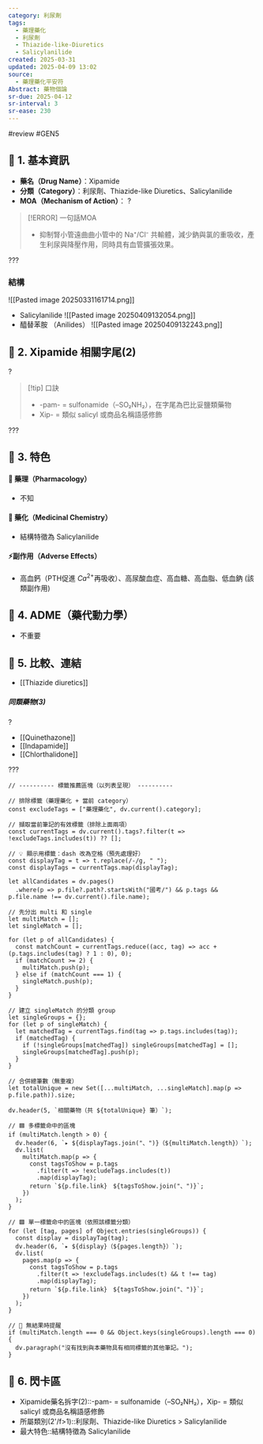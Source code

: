 ```yaml
---
category: 利尿劑
tags:
  - 藥理藥化
  - 利尿劑
  - Thiazide-like-Diuretics
  - Salicylanilide
created: 2025-03-31
updated: 2025-04-09 13:02
source:
  - 藥理藥化平安符
Abstract: 藥物個論
sr-due: 2025-04-12
sr-interval: 3
sr-ease: 230
---
```


#review #GEN5
## 🔹 1. 基本資訊
- **藥名（Drug Name）**：Xipamide
- **分類（Category）**：利尿劑、Thiazide-like Diuretics、Salicylanilide
- **MOA（Mechanism of Action）**：
?
> [!ERROR] 一句話MOA
> - 抑制腎小管遠曲曲小管中的 Na⁺/Cl⁻ 共輸體，減少鈉與氯的重吸收，產生利尿與降壓作用，同時具有血管擴張效果。 <!--SR:!2025-04-12,3,250-->

???


### 結構
![[Pasted image 20250331161714.png]]
- Salicylanilide
![[Pasted image 20250409132054.png]]
- 醯替苯胺 （Anilides）
![[Pasted image 20250409132243.png]]


## 🔹 2. Xipamide 相關字尾(2)
?
> [!tip] 口訣
> - -pam- = sulfonamide（–SO₂NH₂），在字尾為巴比妥鹽類藥物
> - Xip- = 類似 salicyl 或商品名稱語感修飾 <!--SR:!2025-04-12,3,250-->

???

## 🔹 3. 特色
#### 🧪 藥理（Pharmacology）
- 不知


#### 🧬 藥化（Medicinal Chemistry）
- 結構特徵為 Salicylanilide



#### ⚡副作用（Adverse Effects）


- 高血鈣（PTH促進 $Ca^{2+}$再吸收）、高尿酸血症、高血糖、高血脂、低血鈉 (該類副作用)

## 🔹 4. ADME（藥代動力學）
 - 不重要
## 🔹 5. 比較、連結

- [[Thiazide diuretics]]

##### 同類藥物(3)
?
- [[Quinethazone]]
- [[Indapamide]]
- [[Chlorthalidone]] <!--SR:!2025-04-10,1,210-->

???

```dataviewjs
// ---------- 標籤推薦區塊（以列表呈現） ----------

// 排除標籤（藥理藥化 + 當前 category）
const excludeTags = ["藥理藥化", dv.current().category];

// 擷取當前筆記的有效標籤（排除上面兩項）
const currentTags = dv.current().tags?.filter(t => !excludeTags.includes(t)) ?? [];

// 💡 顯示用標籤：dash 改為空格（預先處理好）
const displayTag = t => t.replace(/-/g, " ");
const displayTags = currentTags.map(displayTag);

let allCandidates = dv.pages()
  .where(p => p.file?.path?.startsWith("國考/") && p.tags && p.file.name !== dv.current().file.name);

// 先分出 multi 和 single
let multiMatch = [];
let singleMatch = [];

for (let p of allCandidates) {
  const matchCount = currentTags.reduce((acc, tag) => acc + (p.tags.includes(tag) ? 1 : 0), 0);
  if (matchCount >= 2) {
    multiMatch.push(p);
  } else if (matchCount === 1) {
    singleMatch.push(p);
  }
}

// 建立 singleMatch 的分類 group
let singleGroups = {};
for (let p of singleMatch) {
  let matchedTag = currentTags.find(tag => p.tags.includes(tag));
  if (matchedTag) {
    if (!singleGroups[matchedTag]) singleGroups[matchedTag] = [];
    singleGroups[matchedTag].push(p);
  }
}

// 合併總筆數（無重複）
let totalUnique = new Set([...multiMatch, ...singleMatch].map(p => p.file.path)).size;

dv.header(5, `相關藥物（共 ${totalUnique} 筆）`);

// 🟦 多標籤命中的區塊
if (multiMatch.length > 0) {
  dv.header(6, `▸ ${displayTags.join("、")}（${multiMatch.length}）`);
  dv.list(
    multiMatch.map(p => {
      const tagsToShow = p.tags
        .filter(t => !excludeTags.includes(t))
        .map(displayTag);
      return `${p.file.link}　${tagsToShow.join("、")}`;
    })
  );
}

// 🟩 單一標籤命中的區塊（依照該標籤分類）
for (let [tag, pages] of Object.entries(singleGroups)) {
  const display = displayTag(tag);
  dv.header(6, `▸ ${display}（${pages.length}）`);
  dv.list(
    pages.map(p => {
      const tagsToShow = p.tags
        .filter(t => !excludeTags.includes(t) && t !== tag)
        .map(displayTag);
      return `${p.file.link}　${tagsToShow.join("、")}`;
    })
  );
}

// 🔕 無結果時提醒
if (multiMatch.length === 0 && Object.keys(singleGroups).length === 0) {
  dv.paragraph("沒有找到與本藥物具有相同標籤的其他筆記。");
}

```

## 🔹 6. 閃卡區

- Xipamide藥名拆字(2)::-pam- = sulfonamide（–SO₂NH₂），Xip- = 類似 salicyl 或商品名稱語感修飾 <!--SR:!2025-04-12,3,250-->
- 所屬類別(2'/f>1)::利尿劑、Thiazide-like Diuretics > Salicylanilide
- 最大特色::結構特徵為 Salicylanilide

